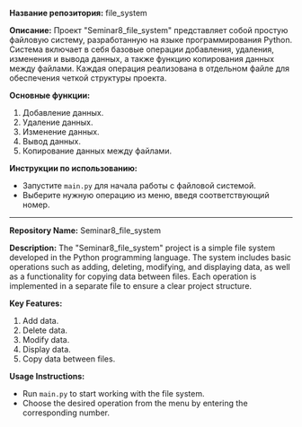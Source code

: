 **Название репозитория:**
file_system

**Описание:**
Проект "Seminar8_file_system" представляет собой простую файловую систему, разработанную на языке программирования Python. Система включает в себя базовые операции добавления, удаления, изменения и вывода данных, а также функцию копирования данных между файлами. Каждая операция реализована в отдельном файле для обеспечения четкой структуры проекта.

**Основные функции:**
1. Добавление данных.
2. Удаление данных.
3. Изменение данных.
4. Вывод данных.
5. Копирование данных между файлами.

**Инструкции по использованию:**
- Запустите `main.py` для начала работы с файловой системой.
- Выберите нужную операцию из меню, введя соответствующий номер.

---
**Repository Name:**
Seminar8_file_system

**Description:**
The "Seminar8_file_system" project is a simple file system developed in the Python programming language. The system includes basic operations such as adding, deleting, modifying, and displaying data, as well as a functionality for copying data between files. Each operation is implemented in a separate file to ensure a clear project structure.

**Key Features:**
1. Add data.
2. Delete data.
3. Modify data.
4. Display data.
5. Copy data between files.

**Usage Instructions:**
- Run `main.py` to start working with the file system.
- Choose the desired operation from the menu by entering the corresponding number.
